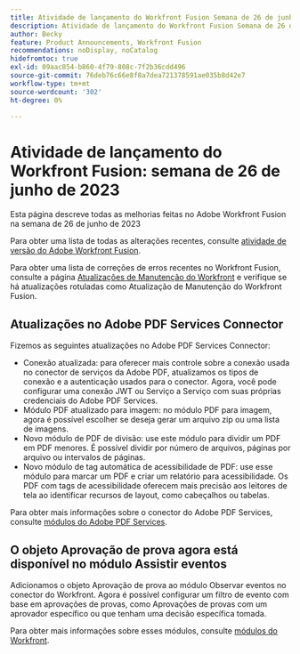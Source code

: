```yaml
---
title: Atividade de lançamento do Workfront Fusion Semana de 26 de junho de 2023
description: Atividade de lançamento do Workfront Fusion Semana de 26 de junho de 2023
author: Becky
feature: Product Announcements, Workfront Fusion
recommendations: noDisplay, noCatalog
hidefromtoc: true
exl-id: 09aac854-b860-4f79-808c-7f2b36cdd496
source-git-commit: 76deb76c66e8f8a7dea721378591ae035b8d42e7
workflow-type: tm+mt
source-wordcount: '302'
ht-degree: 0%

---
```


# Atividade de lançamento do Workfront Fusion: semana de 26 de junho de 2023

Esta página descreve todas as melhorias feitas no Adobe Workfront Fusion na semana de 26 de junho de 2023

Para obter uma lista de todas as alterações recentes, consulte [atividade de versão do Adobe Workfront Fusion](../../../product-announcements/product-releases/fusion-release-activity/fusion-release-activity.md).

Para obter uma lista de correções de erros recentes no Workfront Fusion, consulte a página [Atualizações de Manutenção do Workfront](https://experienceleague.adobe.com/docs/workfront-known-issues/releases/current-updates.html) e verifique se há atualizações rotuladas como Atualização de Manutenção do Workfront Fusion.

## Atualizações no Adobe PDF Services Connector

Fizemos as seguintes atualizações no Adobe PDF Services Connector:

* Conexão atualizada: para oferecer mais controle sobre a conexão usada no conector de serviços da Adobe PDF, atualizamos os tipos de conexão e a autenticação usados para o conector. Agora, você pode configurar uma conexão JWT ou Serviço a Serviço com suas próprias credenciais do Adobe PDF Services.
* Módulo PDF atualizado para imagem: no módulo PDF para imagem, agora é possível escolher se deseja gerar um arquivo zip ou uma lista de imagens.
* Novo módulo de PDF de divisão: use este módulo para dividir um PDF em PDF menores. É possível dividir por número de arquivos, páginas por arquivo ou intervalos de páginas.
* Novo módulo de tag automática de acessibilidade de PDF: use esse módulo para marcar um PDF e criar um relatório para acessibilidade. Os PDF com tags de acessibilidade oferecem mais precisão aos leitores de tela ao identificar recursos de layout, como cabeçalhos ou tabelas.

Para obter mais informações sobre o conector do Adobe PDF Services, consulte [módulos do Adobe PDF Services](/help/quicksilver/workfront-fusion/apps-and-their-modules/pdf-modules.md).

## O objeto Aprovação de prova agora está disponível no módulo Assistir eventos

Adicionamos o objeto Aprovação de prova ao módulo Observar eventos no conector do Workfront. Agora é possível configurar um filtro de evento com base em aprovações de provas, como Aprovações de provas com um aprovador específico ou que tenham uma decisão específica tomada.

Para obter mais informações sobre esses módulos, consulte [módulos do Workfront](/help/quicksilver/workfront-fusion/apps-and-their-modules/workfront-modules.md#triggers).
